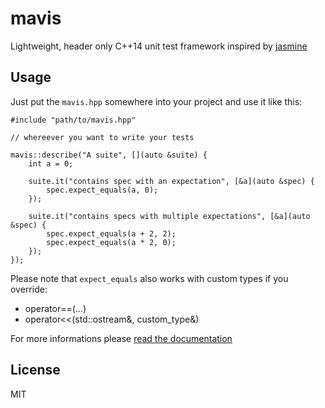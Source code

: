 # mavis

Lightweight, header only C++14 unit test framework inspired by [jasmine](http://jasmine.github.io)

## Usage

Just put the ``mavis.hpp`` somewhere into your project and use it like this:

    #include "path/to/mavis.hpp"

    // whereever you want to write your tests

    mavis::describe("A suite", [](auto &suite) {
        int a = 0;

        suite.it("contains spec with an expectation", [&a](auto &spec) {
            spec.expect_equals(a, 0);
        });

        suite.it("contains specs with multiple expectations", [&a](auto &spec) {
            spec.expect_equals(a + 2, 2);
            spec.expect_equals(a * 2, 0);
        });
    });

Please note that ``expect_equals`` also works with custom types if you override:

* operator==(...)
* operator<<(std::ostream&, custom_type&)

For more informations please [read the documentation](https://github.com/kasoki/mavis/wiki)

## License

MIT
